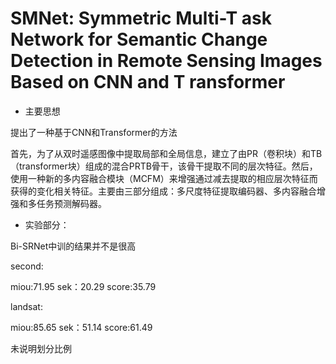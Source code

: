 # SMNet: Symmetric Multi-T ask Network for Semantic Change Detection in Remote Sensing Images Based on CNN and T ransformer

- 主要思想

提出了一种基于CNN和Transformer的方法

首先，为了从双时遥感图像中提取局部和全局信息，建立了由PR（卷积块）和TB（transformer块）组成的混合PRTB骨干，该骨干提取不同的层次特征。然后，使用一种新的多内容融合模块（MCFM）来增强通过减去提取的相应层次特征而获得的变化相关特征。主要由三部分组成：多尺度特征提取编码器、多内容融合增强和多任务预测解码器。

- 实验部分：

Bi-SRNet中训的结果并不是很高

second: 

miou:71.95 sek：20.29 score:35.79

landsat:

miou:85.65 sek：51.14 score:61.49 

未说明划分比例
